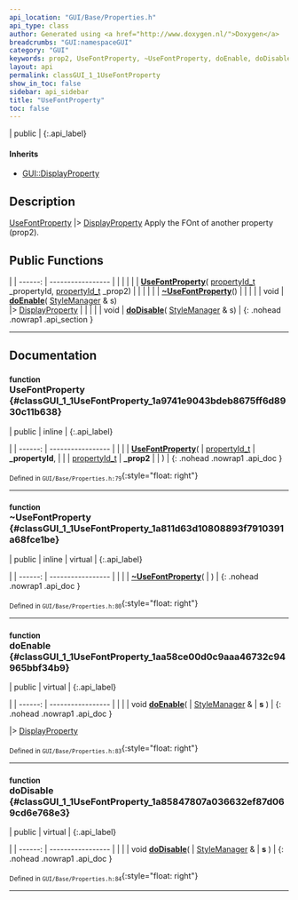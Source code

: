 ```yaml
---
api_location: "GUI/Base/Properties.h"
api_type: class
author: Generated using <a href="http://www.doxygen.nl/">Doxygen</a>
breadcrumbs: "GUI:namespaceGUI"
category: "GUI"
keywords: prop2, UseFontProperty, ~UseFontProperty, doEnable, doDisable
layout: api
permalink: classGUI_1_1UseFontProperty
show_in_toc: false
sidebar: api_sidebar
title: "UseFontProperty"
toc: false
---
```


| public |
{:.api_label}

#### Inherits

* [GUI::DisplayProperty](classGUI_1_1DisplayProperty)


## Description



 [UseFontProperty](classGUI_1_1UseFontProperty) |> [DisplayProperty](classGUI_1_1DisplayProperty) Apply the FOnt of another property (prop2).



## Public Functions

|
| ------: | ----------------- |
|  | |
|  | **[UseFontProperty](#classGUI_1_1UseFontProperty_1a9741e9043bdeb8675ff6d8930c11b638)**( [propertyId_t](namespaceGUI#namespaceGUI_1a1a514ecc9ea4ec5de3e7cf43a883e550)  _propertyId,  [propertyId_t](namespaceGUI#namespaceGUI_1a1a514ecc9ea4ec5de3e7cf43a883e550)  _prop2) |
|  | |
|  | **[~UseFontProperty](#classGUI_1_1UseFontProperty_1a811d63d10808893f7910391a68fce1be)**() |
|  | |
| void | **[doEnable](#classGUI_1_1UseFontProperty_1aa58ce00d0c9aaa46732c94965bbf34b9)**( [StyleManager](classGUI_1_1StyleManager) & s) <br/> |> [DisplayProperty](classGUI_1_1DisplayProperty) |
|  | |
| void | **[doDisable](#classGUI_1_1UseFontProperty_1a85847807a036632ef87d069cd6e768e3)**( [StyleManager](classGUI_1_1StyleManager) & s) |
{: .nohead .nowrap1 .api_section }


-------------------------------------------------------------------

## Documentation

### <small>function</small><br/> UseFontProperty {#classGUI_1_1UseFontProperty_1a9741e9043bdeb8675ff6d8930c11b638}

| public | inline |
{:.api_label}

|
| ------: | ----------------- |
|  |
|  **[UseFontProperty](#classGUI_1_1UseFontProperty_1a9741e9043bdeb8675ff6d8930c11b638)**( |  [propertyId_t](namespaceGUI#namespaceGUI_1a1a514ecc9ea4ec5de3e7cf43a883e550)  | **_propertyId**, |
| |  [propertyId_t](namespaceGUI#namespaceGUI_1a1a514ecc9ea4ec5de3e7cf43a883e550)  | **_prop2** |
|   ) |
{: .nohead .nowrap1 .api_doc }





<sub>Defined in `GUI/Base/Properties.h:79`</sub>{:style="float: right"}

-------------------------------------------------------------------

### <small>function</small><br/> ~UseFontProperty {#classGUI_1_1UseFontProperty_1a811d63d10808893f7910391a68fce1be}

| public | inline | virtual |
{:.api_label}

|
| ------: | ----------------- |
|  |
|  **[~UseFontProperty](#classGUI_1_1UseFontProperty_1a811d63d10808893f7910391a68fce1be)**( |  ) |
{: .nohead .nowrap1 .api_doc }





<sub>Defined in `GUI/Base/Properties.h:80`</sub>{:style="float: right"}

-------------------------------------------------------------------

### <small>function</small><br/> doEnable {#classGUI_1_1UseFontProperty_1aa58ce00d0c9aaa46732c94965bbf34b9}

| public | virtual |
{:.api_label}

|
| ------: | ----------------- |
|  |
| void **[doEnable](#classGUI_1_1UseFontProperty_1aa58ce00d0c9aaa46732c94965bbf34b9)**( |  [StyleManager](classGUI_1_1StyleManager) & | **s** ) |
{: .nohead .nowrap1 .api_doc }

|> [DisplayProperty](classGUI_1_1DisplayProperty) 





<sub>Defined in `GUI/Base/Properties.h:83`</sub>{:style="float: right"}

-------------------------------------------------------------------

### <small>function</small><br/> doDisable {#classGUI_1_1UseFontProperty_1a85847807a036632ef87d069cd6e768e3}

| public | virtual |
{:.api_label}

|
| ------: | ----------------- |
|  |
| void **[doDisable](#classGUI_1_1UseFontProperty_1a85847807a036632ef87d069cd6e768e3)**( |  [StyleManager](classGUI_1_1StyleManager) & | **s** ) |
{: .nohead .nowrap1 .api_doc }





<sub>Defined in `GUI/Base/Properties.h:84`</sub>{:style="float: right"}

-------------------------------------------------------------------

